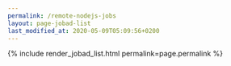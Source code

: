 ```yaml
---
permalink: /remote-nodejs-jobs
layout: page-jobad-list
last_modified_at: 2020-05-09T05:09:56+0200
---
```

{% include render_jobad_list.html permalink=page.permalink %}
